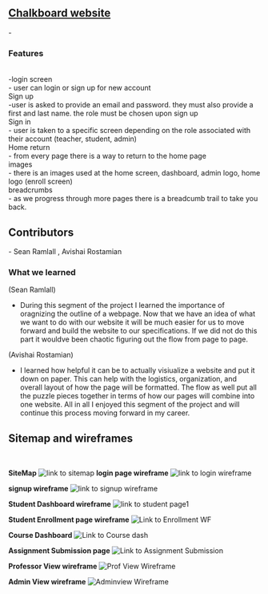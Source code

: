 <h2><a href="https://chalkboard20.slimjim3094.repl.co/html/index.htm">Chalkboard website</a></h2>
-
<h3>Features</h3></br>
  -login screen<br/>
   - user can login or sign up for new account<br/>
 Sign up<br/>
  -user is asked to provide an email and password. they must also provide a first and last name. the role must be chosen upon sign up<br/>
 Sign in<br/>
  - user is taken to a specific screen depending on the role associated with their account (teacher, student, admin)<br/>
 Home return<br/>
  - from every page there is a way to return to the home page<br/>
 images<br/>
  - there is an images used at the home screen, dashboard, admin logo, home logo (enroll screen)<br/>
 breadcrumbs<br/>
  - as we progress through more pages there is a breadcumb trail to take you back.<br/>
<h2>Contributors</h2>
- Sean Ramlall
, Avishai Rostamian

 <h3>What we learned</h3>

(Sean Ramlall)
- During this segment of the project I learned the importance of oragnizing the outline of a webpage. Now that we have an idea of what we want to do with our website it will be much easier for us to move forward and build the website to our specifications. If we did not do this part it wouldve been chaotic figuring out the flow from page to page.

(Avishai Rostamian)
- I learned how helpful it can be to actually visiualize a website and put it down on paper. This can help with the logistics, organization, and overall layout of how the page will be formatted. The flow as well put all the puzzle pieces together in terms of how our pages will combine into one website. All in all I enjoyed this segment of the project and will continue this process moving forward in my career.

<h2>Sitemap and wireframes</h2>
<br>

<!--Links-->
**SiteMap**
![link to sitemap](https://slimslim94.github.io/chalkboard.github.io/sitemap.jpg)
**login page wireframe**
![link to login wireframe](https://slimslim94.github.io/chalkboard.github.io/Wireframe_Login.jpg)

**signup wireframe**
![link to signup wireframe](https://slimslim94.github.io/chalkboard.github.io/wireframe_signup_page.jpg)

**Student Dashboard wireframe**
![link to student page1](https://slimslim94.github.io/chalkboard.github.io/wireframe_studentpage1(dashboard).jpg)

**Student Enrollment page wireframe**
![Link to Enrollment WF](https://slimslim94.github.io/chalkboard.github.io/wireframe_Studentpg2_enrollment.jpg)

**Course Dashboard**
![Link to Course dash](https://slimslim94.github.io/chalkboard.github.io/wireframe_Studentpage3_coursepg.jpg)

**Assignment Submission page**
![Link to Assignment Submission](https://slimslim94.github.io/chalkboard.github.io/wireframe_studentpage4_assignmentsubmission.jpg)

**Professor View wireframe**
![Prof View Wireframe](https://slimslim94.github.io/chalkboard.github.io/WireframeProfessor.jpg)

**Admin View wireframe**
![Adminview Wireframe](https://slimslim94.github.io/chalkboard.github.io/adminView.jpg)